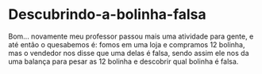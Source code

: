 # Descubrindo-a-bolinha-falsa
 Bom... novamente meu professor passou mais uma atividade para gente, e até então o quesabemos é: 
 fomos em uma loja e compramos 12 bolinha, mas o vendedor nos disse que uma delas é falsa, sendo assim ele nos da uma balança para pesar as 12 bolinha e descobrir qual bolinha é falsa.
